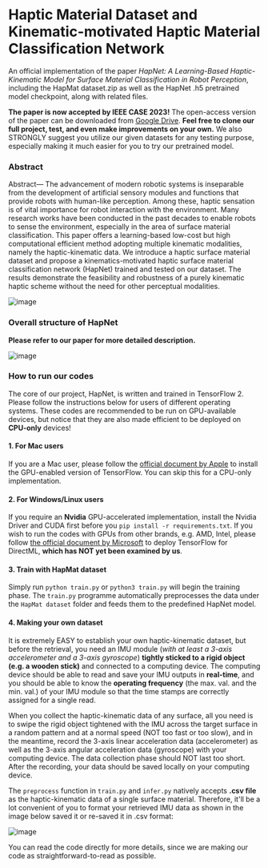 # Haptic Material Dataset and Kinematic-motivated Haptic Material Classification Network
An official implementation of the paper _HapNet: A Learning-Based Haptic-Kinematic Model for Surface Material Classification in Robot Perception_, including the HapMat dataset.zip as well as the HapNet .h5 pretrained model checkpoint, along with related files. 

**The paper is now accepted by IEEE CASE 2023!** The open-access version of the paper can be downloaded from [Google Drive](https://drive.google.com/file/d/1221HU043OiFagdT_EtBUv9MBsV-KjA7t/view?usp=sharing). **Feel free to clone our full project, test, and even make improvements on your own.** We also STRONGLY suggest you utilize our given datasets for any testing purpose, especially making it much easier for you to try our pretrained model.

### Abstract
Abstract— The advancement of modern robotic systems is inseparable from the development of artificial sensory modules and functions that provide robots with human-like perception. Among these, haptic sensation is of vital importance for robot interaction with the environment. Many research works have been conducted in the past decades to enable robots to sense the environment, especially in the area of surface material classification. This paper offers a learning-based low-cost but high computational efficient method adopting multiple kinematic modalities, namely the haptic-kinematic data. We introduce a haptic surface material dataset and propose a kinematics-motivated haptic surface material classification network (HapNet) trained and tested on our dataset. The results demonstrate the feasibility and robustness of a purely kinematic haptic scheme without the need for other perceptual modalities.

![image](https://github.com/henryyantq/haptic-kinematics/assets/20149275/5e1b5fc4-1b5d-4130-baa6-f13e0e973492)

### Overall structure of HapNet
**Please refer to our paper for more detailed description.**

![image](https://github.com/henryyantq/haptic-kinematics/assets/20149275/e1944de4-6c9f-49c5-93c2-dd7b0e33fbf9)

### How to run our codes
The core of our project, HapNet, is written and trained in TensorFlow 2. Please follow the instructions below for users of different operating systems. These codes are recommended to be run on GPU-available devices, but notice that they are also made efficient to be deployed on **CPU-only** devices!

#### 1. For Mac users
If you are a Mac user, please follow the [official document by Apple](https://developer.apple.com/metal/tensorflow-plugin/) to install the GPU-enabled version of TensorFlow. You can skip this for a CPU-only implementation.

#### 2. For Windows/Linux users
If you require an **Nvidia** GPU-accelerated implementation, install the Nvidia Driver and CUDA first before you ```pip install -r requirements.txt```. If you wish to run the codes with GPUs from other brands, e.g. AMD, Intel, please follow [the official document by Microsoft](https://learn.microsoft.com/en-us/windows/ai/directml/gpu-tensorflow-plugin) to deploy TensorFlow for DirectML, **which has NOT yet been examined by us**.

#### 3. Train with HapMat dataset
Simply run ```python train.py``` or ```python3 train.py``` will begin the training phase. The ```train.py``` programme automatically preprocesses the data under the ```HapMat dataset``` folder and feeds them to the predefined HapNet model. 

#### 4. Making your own dataset
It is extremely EASY to establish your own haptic-kinematic dataset, but before the retrieval, you need an IMU module (_with at least a 3-axis accelerometer and a 3-axis gyroscope_) **tightly sticked to a rigid object (e.g. a wooden stick)** and connected to a computing device. The computing device should be able to read and save your IMU outputs in **real-time**, and you should be able to know the **operating frequency** (the max. val. and the min. val.) of your IMU module so that the time stamps are correctly assigned for a single read. 

When you collect the haptic-kinematic data of any surface, all you need is to swipe the rigid object tightened with the IMU across the target surface in a random pattern and at a normal speed (NOT too fast or too slow), and in the meantime, record the 3-axis linear acceleration data (accelerometer) as well as the 3-axis angular acceleration data (gyroscope) with your computing device. The data collection phase should NOT last too short. After the recording, your data should be saved locally on your computing device. 

The ```preprocess``` function in ```train.py``` and ```infer.py``` natively accepts **.csv file** as the haptic-kinematic data of a single surface material. Therefore, it'll be a lot convenient of you to format your retrieved IMU data as shown in the image below saved it or re-saved it in .csv format:

![image](https://github.com/henryyantq/haptic-kinematics/assets/20149275/9c900a3d-b798-4195-a640-3c0980b9eb7a)

You can read the code directly for more details, since we are making our code as straightforward-to-read as possible.
